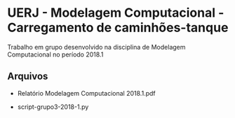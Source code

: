 # UERJ - Modelagem Computacional - Carregamento de caminhões-tanque

Trabalho em grupo desenvolvido na disciplina de Modelagem Computacional no período 2018.1 

## Arquivos

- Relatório Modelagem Computacional 2018.1.pdf

- script-grupo3-2018-1.py 
